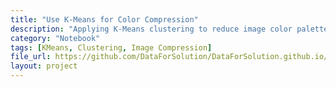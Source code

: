 ```yaml
---
title: "Use K-Means for Color Compression"
description: "Applying K-Means clustering to reduce image color palette for compression."
category: "Notebook"
tags: [KMeans, Clustering, Image Compression]
file_url: https://github.com/DataForSolution/DataForSolution.github.io/blob/main/projects/Use%20K-means%20for%20color%20compression%20with%20Python.ipynb
layout: project
---
```

